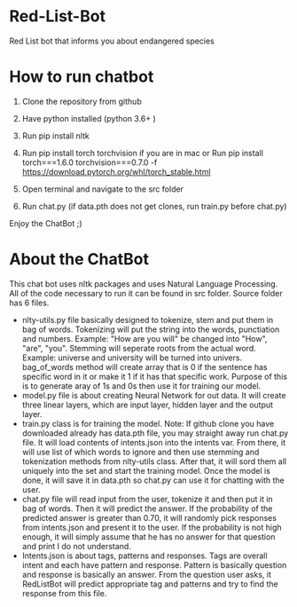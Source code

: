 # Red-List-Bot
Red List bot that informs you about endangered species



# How to run chatbot

1. Clone the repository from github

2. Have python installed (python 3.6+ )

3. Run pip install nltk

4. Run pip install torch torchvision if you are in mac or Run pip install torch===1.6.0 torchvision===0.7.0 -f https://download.pytorch.org/whl/torch_stable.html

5. Open terminal and navigate to the src folder

6. Run chat.py (if data.pth does not get clones, run train.py before chat.py)

Enjoy the ChatBot ;)



# About the ChatBot

This chat bot uses nltk packages and uses Natural Language Processing. All of the code necessary to run it can be found in src folder. Source folder has 6 files.
  * nlty-utils.py file basically designed to tokenize, stem and put them in bag of words. Tokenizing will put the string into the words, punctiation and numbers.
  Example: "How are you will" be changed into "How", "are", "you". Stemming will seperate roots from the actual word. Example: universe and university will be    turned into univers. bag_of_words method will create array that is 0 if the sentence has specific word in it or make it 1 if it has that specific work. Purpose of this is to generate aray of 1s and 0s then use it for training our model.
  * model.py file is about creating Neural Network for out data. It will create three linear layers, which are input layer, hidden layer and the output layer. 
  * train.py class is for training the model. Note: If github clone you have downloaded already has data.pth file, you may straight away run chat.py file. It will load contents of intents.json into the intents var. From there, it will use list of which words to ignore and then use stemming and tokenization methods from nlty-utils class. After that, it will sord them all uniquely into the set and start the training model. Once the model is done, it will save it in data.pth so chat.py can use it for chatting with the user. 
  * chat.py file will read input from the user, tokenize it and then put it in bag of words. Then it will predict the answer. If the probability of the predicted answer is greater than 0.70, it will randomly pick responses from intents.json and present it to the user. If the probability is not high enough, it will simply assume that he has no answer for that question and print I do not understand. 
  * Intents.json is about tags, patterns and responses. Tags are overall intent and each have pattern and response. Pattern is basically question and response is basically an answer. From the question user asks, it RedListBot will predict appropriate tag and patterns and try to find the response from this file.
  




